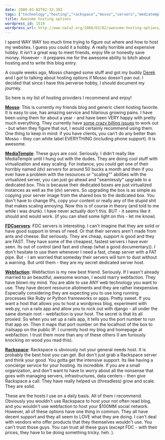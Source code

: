 ```yaml
---
date: 2008-03-02T02:32:39Z
tags: ["technology","hosting","rackspace","mosso","servers","mediatemple","webfaction","fdcservers"]
title: Awesome hosting options
wordpress_id: 1510
wordpress_url: http://www.nata2.org/2008/03/02/awesome-hosting-options/
---
```


I spend WAY WAY too much time trying to figure out where and how to host my websites. I guess you could it a hobby. A really horrible and expensive hobby. It isn't a great way to meet friends, enjoy life or honestly save money. However - it prepares me for the awesome ability to bitch about hosting and to write this blog entry.

A couple weeks ago, Mosso changed some stuff and got my buddy <a href="http://broox.com">Derek</a> and I got to talking about hosting options if Mosso doesn't pan out. I decided that since I have this perverse hobby, I should document my journey.

So here is my list of hosting providers I recommend and enjoy!

<b><a href="http://mosso.com">Mosso</a></b>: This is currently my friends blog and generic client hosting favorite. It is easy to use, has amazing service and hilarious growing pains. I have been using them for about a year - and have been VERY happy with pretty much everything. They currently have <a href="http://www.nata2.org/2008/02/29/the-mosso-cloud-how-requests-are-not-a-good-metric/">some crazy billing issues</a> to work out - but when they figure that out, I would certainly recommend using them.  One thing to keep in mind: if you have clients, you can't do any better than Mosso - they can white label EVERYTHING (including phone support). It is awesome.

<b><a href="http://www.mediatemple.net/">MediaTemple</a></b>: These guys are cool. Seriously. I didn't really like MediaTemple until I hung out with the dudes. They are doing cool stuff with virtualization and easy scaling. For instance, you could get one of their horribly named <i>(dv) servers</i> for around 50 bucks a month and then if you ever have a problem with the resources or "scaling"" abilities with the virtualized server, you can just go ahead and "seamlessly" upgrade to a dedicated box. This is because their dedicated boxes are just virtualized instances as well as the (dv) servers. So upgrading the box is as simple as copying your server image from the shared box to the dedicated box. You don't have to change IPs, copy your content or really any of the stupid shit that makes scaling annoying. Now this is of course in theory (and told to me while i was drunk). I have never actually don't this. BUT - it seems like it should and would work.  (if you can shed some light on this - let me know).

<b><a href="http://www.fdcservers.net/">FDCservers</a></b>: FDC servers is interesting. I can't imagine that they are solid or have good support in times of need. Or that their servers aren't made from ants and cheese. But seriously. They are cheap, support is good and they are FAST. They have some of the cheapest, fastest servers i have ever seen. Its out of control (and fast and cheap (what a good documentary)).  I don't hesitate to use them whenever I need a  fast, cheap server with a FAT pipe. But - I am worried that someday their servers will turn to dust without a warning. But until them - they are my secret dedicated server host.

<b><a href="http://www.webfaction.com?affiliate=harper">Webfaction</a></b>: Webfaction is my new best friend. Seriously. If I wasn't already married to an beautiful, awesome woman, I would marry webfaction. They have blown my mind. You are able to use ANY web technology you want to use. They have decent resource allotments and they are rather inexpensive. Especially considering they are expecting you to use long running processes like Ruby or Python frameworks or apps. Pretty sweet. If you want a host that allows you to host a wordpress blog, experiment with web.py, run a rails app and allow you to rock out with django - all under the same domain root - webfaction is your host. The secret is that its all proxied. So when you set up a rails app, it tells you the port number to run that app on. Then it maps that port number on the localhost of the box to /railsapp on the public IP. I currently host my blog and homepage at webfaction. I trust them more than any of these others (I am furiously knocking on wood you read this).

<b><a href="http://www.rackspace.com">Rackspace</a></b>: Rackspace is obviously not your general needs host. It is probably the best host you can get. But don't just grab a Rackspace server and think your good. You gotta get the intensive support. Its like having a concierge service for your hosting. Its incredible. If you are a small organization, and don't want to have to worry about all the nonsense that goes with managing servers, infrastructures, data centers - then give Rackspace a call. They have really helped us (threadless) grow and scale. They are solid.

These are the hosts I use on a daily basis. All of them i recommend. Obviously you wouldn't use Rackspace to host your not often read blog, and you wouldn't use webfaction to host your $100MM social network. However, all of these options have one thing in common. They all have decent support and they all seem to LOVE what they are doing. I can't deal with vendors who offer products that they themselves wouldn't use. You can't trust those guys. You can trust all these guys (except FDC - with their prices, they have to be doing something tricky. heh. ).
